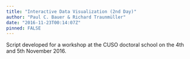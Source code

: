 ```yaml
---
title: "Interactive Data Visualization (2nd Day)"
author: "Paul C. Bauer & Richard Traunmüller"
date: "2016-11-23T00:14:07Z"
pinned: FALSE
---
```


Script developed for a workshop at the CUSO doctoral school on the 4th and 5th November 2016.
